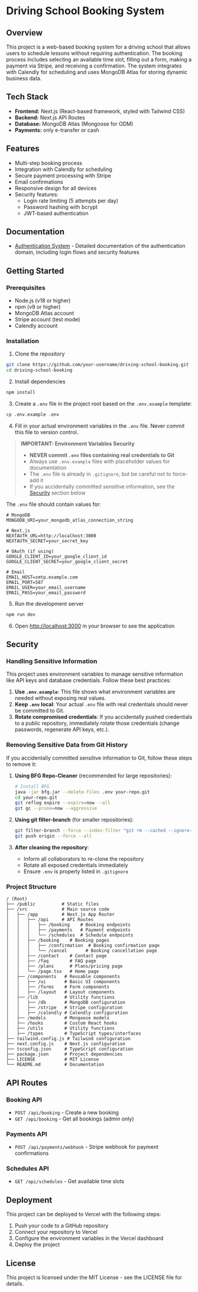# Driving School Booking System

## Overview

This project is a web-based booking system for a driving school that allows users to schedule lessons without requiring authentication. The booking process includes selecting an available time slot, filling out a form, making a payment via Stripe, and receiving a confirmation. The system integrates with Calendly for scheduling and uses MongoDB Atlas for storing dynamic business data.

## Tech Stack

- **Frontend:** Next.js (React-based framework, styled with Tailwind CSS)
- **Backend:** Next.js API Routes
- **Database:** MongoDB Atlas (Mongoose for ODM)
- **Payments:** only e-transfer or cash

## Features

- Multi-step booking process
- Integration with Calendly for scheduling
- Secure payment processing with Stripe
- Email confirmations
- Responsive design for all devices
- Security features:
  - Login rate limiting (5 attempts per day)
  - Password hashing with bcrypt
  - JWT-based authentication

## Documentation

- [Authentication System](./docs/authentication.md) - Detailed documentation of the authentication domain, including login flows and security features

## Getting Started

### Prerequisites

- Node.js (v18 or higher)
- npm (v9 or higher)
- MongoDB Atlas account
- Stripe account (test mode)
- Calendly account

### Installation

1. Clone the repository

```bash
git clone https://github.com/your-username/driving-school-booking.git
cd driving-school-booking
```

2. Install dependencies

```bash
npm install
```

3. Create a `.env` file in the project root based on the `.env.example` template:
```bash
cp .env.example .env
```

4. Fill in your actual environment variables in the `.env` file. Never commit this file to version control.

> **IMPORTANT: Environment Variables Security**
> 
> - **NEVER commit `.env` files containing real credentials to Git**
> - Always use `.env.example` files with placeholder values for documentation
> - The `.env` file is already in `.gitignore`, but be careful not to force-add it
> - If you accidentally committed sensitive information, see the [Security](#security) section below

The `.env` file should contain values for:
```
# MongoDB
MONGODB_URI=your_mongodb_atlas_connection_string

# Next.js
NEXTAUTH_URL=http://localhost:3000
NEXTAUTH_SECRET=your_secret_key

# OAuth (if using)
GOOGLE_CLIENT_ID=your_google_client_id
GOOGLE_CLIENT_SECRET=your_google_client_secret

# Email
EMAIL_HOST=smtp.example.com
EMAIL_PORT=587
EMAIL_USER=your_email_username
EMAIL_PASS=your_email_password
```

5. Run the development server
```bash
npm run dev
```

6. Open [http://localhost:3000](http://localhost:3000) in your browser to see the application

## Security

### Handling Sensitive Information

This project uses environment variables to manage sensitive information like API keys and database credentials. Follow these best practices:

1. **Use `.env.example`**: This file shows what environment variables are needed without exposing real values.
2. **Keep `.env` local**: Your actual `.env` file with real credentials should never be committed to Git.
3. **Rotate compromised credentials**: If you accidentally pushed credentials to a public repository, immediately rotate those credentials (change passwords, regenerate API keys, etc.).

### Removing Sensitive Data from Git History

If you accidentally committed sensitive information to Git, follow these steps to remove it:

1. **Using BFG Repo-Cleaner** (recommended for large repositories):
   ```bash
   # Install BFG
   java -jar bfg.jar --delete-files .env your-repo.git
   cd your-repo.git
   git reflog expire --expire=now --all
   git gc --prune=now --aggressive
   ```

2. **Using git filter-branch** (for smaller repositories):
   ```bash
   git filter-branch --force --index-filter "git rm --cached --ignore-unmatch .env" --prune-empty --tag-name-filter cat -- --all
   git push origin --force --all
   ```

3. **After cleaning the repository**:
   - Inform all collaborators to re-clone the repository
   - Rotate all exposed credentials immediately
   - Ensure `.env` is properly listed in `.gitignore`

### Project Structure

```
/ (Root)
├── /public          # Static files
├── /src             # Main source code
│   ├── /app         # Next.js App Router
│   │   ├── /api     # API Routes
│   │   │   ├── /booking    # Booking endpoints
│   │   │   ├── /payments   # Payment endpoints
│   │   │   └── /schedules  # Schedule endpoints
│   │   ├── /booking    # Booking pages
│   │   │   ├── /confirmation  # Booking confirmation page
│   │   │   └── /cancel       # Booking cancellation page
│   │   ├── /contact    # Contact page
│   │   ├── /faq        # FAQ page
│   │   ├── /plans      # Plans/pricing page
│   │   └── /page.tsx   # Home page
│   ├── /components   # Reusable components
│   │   ├── /ui       # Basic UI components
│   │   ├── /forms    # Form components
│   │   ├── /layout   # Layout components
│   ├── /lib          # Utility functions
│   │   ├── /db       # MongoDB configuration
│   │   ├── /stripe   # Stripe configuration
│   │   ├── /calendly # Calendly configuration
│   ├── /models       # Mongoose models
│   ├── /hooks        # Custom React hooks
│   ├── /utils        # Utility functions
│   ├── /types        # TypeScript types/interfaces
├── tailwind.config.js # Tailwind configuration
├── next.config.js    # Next.js configuration
├── tsconfig.json     # TypeScript configuration
├── package.json      # Project dependencies
├── LICENSE           # MIT License
└── README.md         # Documentation
```

## API Routes

### Booking API

- `POST /api/booking` - Create a new booking
- `GET /api/booking` - Get all bookings (admin only)

### Payments API

- `POST /api/payments/webhook` - Stripe webhook for payment confirmations

### Schedules API

- `GET /api/schedules` - Get available time slots

## Deployment

This project can be deployed to Vercel with the following steps:

1. Push your code to a GitHub repository
2. Connect your repository to Vercel
3. Configure the environment variables in the Vercel dashboard
4. Deploy the project

## License

This project is licensed under the MIT License - see the LICENSE file for details.
